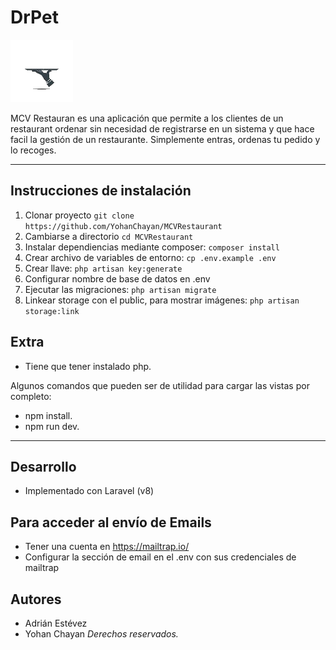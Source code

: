 # DrPet 

![](public/img/Dashboard-M.png)

MCV Restauran es una aplicación que permite a los clientes de un restaurant ordenar sin necesidad de registrarse en un sistema y que hace facil la gestión de un restaurante. Simplemente entras, ordenas tu pedido y lo recoges.

---
## Instrucciones de instalación 

1. Clonar proyecto `git clone https://github.com/YohanChayan/MCVRestaurant`
2. Cambiarse a directorio `cd MCVRestaurant` 
3. Instalar dependiencias mediante composer: `composer install`
4. Crear archivo de variables de entorno: `cp .env.example .env`
5. Crear llave: `php artisan key:generate`
6. Configurar nombre de base de datos en .env
7. Ejecutar las migraciones: `php artisan migrate`
8. Linkear storage con el public, para mostrar imágenes: `php artisan storage:link`

## Extra

- Tiene que tener instalado php.

Algunos comandos que pueden ser de utilidad para cargar las vistas por completo:
- npm install.
- npm run dev.

---

## Desarrollo
- Implementado con Laravel (v8)

## Para acceder al envío de Emails
- Tener una cuenta en https://mailtrap.io/
- Configurar la sección de email en el .env con sus credenciales de mailtrap

## Autores
- Adrián Estévez
- Yohan Chayan 
*Derechos reservados.*
